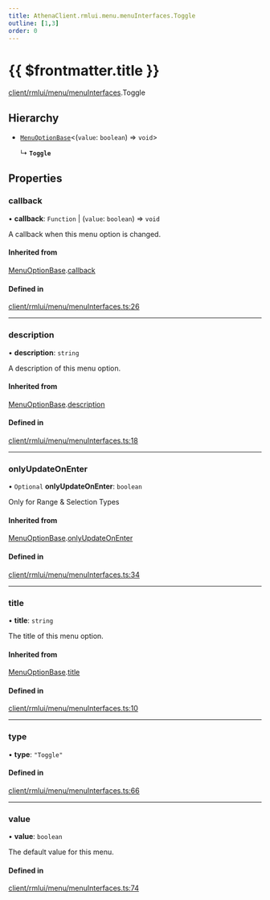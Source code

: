 ```yaml
---
title: AthenaClient.rmlui.menu.menuInterfaces.Toggle
outline: [1,3]
order: 0
---
```


# {{ $frontmatter.title }}


[client/rmlui/menu/menuInterfaces](../modules/client_rmlui_menu_menuInterfaces.md).Toggle

## Hierarchy

- [`MenuOptionBase`](client_rmlui_menu_menuInterfaces_Internal_MenuOptionBase.md)<(`value`: `boolean`) => `void`\>

  ↳ **`Toggle`**

## Properties

### callback

• **callback**: `Function` \| (`value`: `boolean`) => `void`

A callback when this menu option is changed.

#### Inherited from

[MenuOptionBase](client_rmlui_menu_menuInterfaces_Internal_MenuOptionBase.md).[callback](client_rmlui_menu_menuInterfaces_Internal_MenuOptionBase.md#callback)

#### Defined in

[client/rmlui/menu/menuInterfaces.ts:26](https://github.com/Stuyk/altv-athena/blob/d18d8cd/src/core/client/rmlui/menu/menuInterfaces.ts#L26)

___

### description

• **description**: `string`

A description of this menu option.

#### Inherited from

[MenuOptionBase](client_rmlui_menu_menuInterfaces_Internal_MenuOptionBase.md).[description](client_rmlui_menu_menuInterfaces_Internal_MenuOptionBase.md#description)

#### Defined in

[client/rmlui/menu/menuInterfaces.ts:18](https://github.com/Stuyk/altv-athena/blob/d18d8cd/src/core/client/rmlui/menu/menuInterfaces.ts#L18)

___

### onlyUpdateOnEnter

• `Optional` **onlyUpdateOnEnter**: `boolean`

Only for Range & Selection Types

#### Inherited from

[MenuOptionBase](client_rmlui_menu_menuInterfaces_Internal_MenuOptionBase.md).[onlyUpdateOnEnter](client_rmlui_menu_menuInterfaces_Internal_MenuOptionBase.md#onlyUpdateOnEnter)

#### Defined in

[client/rmlui/menu/menuInterfaces.ts:34](https://github.com/Stuyk/altv-athena/blob/d18d8cd/src/core/client/rmlui/menu/menuInterfaces.ts#L34)

___

### title

• **title**: `string`

The title of this menu option.

#### Inherited from

[MenuOptionBase](client_rmlui_menu_menuInterfaces_Internal_MenuOptionBase.md).[title](client_rmlui_menu_menuInterfaces_Internal_MenuOptionBase.md#title)

#### Defined in

[client/rmlui/menu/menuInterfaces.ts:10](https://github.com/Stuyk/altv-athena/blob/d18d8cd/src/core/client/rmlui/menu/menuInterfaces.ts#L10)

___

### type

• **type**: ``"Toggle"``

#### Defined in

[client/rmlui/menu/menuInterfaces.ts:66](https://github.com/Stuyk/altv-athena/blob/d18d8cd/src/core/client/rmlui/menu/menuInterfaces.ts#L66)

___

### value

• **value**: `boolean`

The default value for this menu.

#### Defined in

[client/rmlui/menu/menuInterfaces.ts:74](https://github.com/Stuyk/altv-athena/blob/d18d8cd/src/core/client/rmlui/menu/menuInterfaces.ts#L74)
